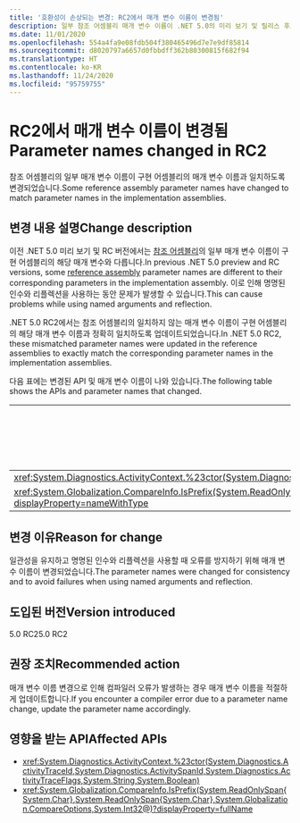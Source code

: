 ```yaml
---
title: '호환성이 손상되는 변경: RC2에서 매개 변수 이름이 변경됨'
description: 일부 참조 어셈블리 매개 변수 이름이 .NET 5.0의 미리 보기 및 릴리스 후보 버전에서 변경된 핵심 .NET 라이브러리의 .NET 5.0 호환성이 손상되는 변경에 대해 알아봅니다.
ms.date: 11/01/2020
ms.openlocfilehash: 554a4fa9e08fdb504f380465496d7e7e9df85814
ms.sourcegitcommit: d8020797a6657d0fbbdff362b80300815f682f94
ms.translationtype: HT
ms.contentlocale: ko-KR
ms.lasthandoff: 11/24/2020
ms.locfileid: "95759755"
---
```

# <a name="parameter-names-changed-in-rc2"></a><span data-ttu-id="f784c-103">RC2에서 매개 변수 이름이 변경됨</span><span class="sxs-lookup"><span data-stu-id="f784c-103">Parameter names changed in RC2</span></span>

<span data-ttu-id="f784c-104">참조 어셈블리의 일부 매개 변수 이름이 구현 어셈블리의 매개 변수 이름과 일치하도록 변경되었습니다.</span><span class="sxs-lookup"><span data-stu-id="f784c-104">Some reference assembly parameter names have changed to match parameter names in the implementation assemblies.</span></span>

## <a name="change-description"></a><span data-ttu-id="f784c-105">변경 내용 설명</span><span class="sxs-lookup"><span data-stu-id="f784c-105">Change description</span></span>

<span data-ttu-id="f784c-106">이전 .NET 5.0 미리 보기 및 RC 버전에서는 [참조 어셈블리](../../../../standard/assembly/reference-assemblies.md)의 일부 매개 변수 이름이 구현 어셈블리의 해당 매개 변수와 다릅니다.</span><span class="sxs-lookup"><span data-stu-id="f784c-106">In previous .NET 5.0 preview and RC versions, some [reference assembly](../../../../standard/assembly/reference-assemblies.md) parameter names are different to their corresponding parameters in the implementation assembly.</span></span> <span data-ttu-id="f784c-107">이로 인해 명명된 인수와 리플렉션을 사용하는 동안 문제가 발생할 수 있습니다.</span><span class="sxs-lookup"><span data-stu-id="f784c-107">This can cause problems while using named arguments and reflection.</span></span>

<span data-ttu-id="f784c-108">.NET 5.0 RC2에서는 참조 어셈블리의 일치하지 않는 매개 변수 이름이 구현 어셈블리의 해당 매개 변수 이름과 정확히 일치하도록 업데이트되었습니다.</span><span class="sxs-lookup"><span data-stu-id="f784c-108">In .NET 5.0 RC2, these mismatched parameter names were updated in the reference assemblies to exactly match the corresponding parameter names in the implementation assemblies.</span></span>

<span data-ttu-id="f784c-109">다음 표에는 변경된 API 및 매개 변수 이름이 나와 있습니다.</span><span class="sxs-lookup"><span data-stu-id="f784c-109">The following table shows the APIs and parameter names that changed.</span></span>

| <span data-ttu-id="f784c-110">API</span><span class="sxs-lookup"><span data-stu-id="f784c-110">API</span></span> | <span data-ttu-id="f784c-111">이전 매개 변수 이름</span><span class="sxs-lookup"><span data-stu-id="f784c-111">Old parameter name</span></span> | <span data-ttu-id="f784c-112">새 매개 변수 이름</span><span class="sxs-lookup"><span data-stu-id="f784c-112">New parameter name</span></span> |
| - | - | - |
| <xref:System.Diagnostics.ActivityContext.%23ctor(System.Diagnostics.ActivityTraceId,System.Diagnostics.ActivitySpanId,System.Diagnostics.ActivityTraceFlags,System.String,System.Boolean)> | `traceOptions` | `traceFlags` |
| <xref:System.Globalization.CompareInfo.IsPrefix(System.ReadOnlySpan{System.Char},System.ReadOnlySpan{System.Char},System.Globalization.CompareOptions,System.Int32@)?displayProperty=nameWithType> | `suffix` | `prefix` |

## <a name="reason-for-change"></a><span data-ttu-id="f784c-113">변경 이유</span><span class="sxs-lookup"><span data-stu-id="f784c-113">Reason for change</span></span>

<span data-ttu-id="f784c-114">일관성을 유지하고 명명된 인수와 리플렉션을 사용할 때 오류를 방지하기 위해 매개 변수 이름이 변경되었습니다.</span><span class="sxs-lookup"><span data-stu-id="f784c-114">The parameter names were changed for consistency and to avoid failures when using named arguments and reflection.</span></span>

## <a name="version-introduced"></a><span data-ttu-id="f784c-115">도입된 버전</span><span class="sxs-lookup"><span data-stu-id="f784c-115">Version introduced</span></span>

<span data-ttu-id="f784c-116">5.0 RC2</span><span class="sxs-lookup"><span data-stu-id="f784c-116">5.0 RC2</span></span>

## <a name="recommended-action"></a><span data-ttu-id="f784c-117">권장 조치</span><span class="sxs-lookup"><span data-stu-id="f784c-117">Recommended action</span></span>

<span data-ttu-id="f784c-118">매개 변수 이름 변경으로 인해 컴파일러 오류가 발생하는 경우 매개 변수 이름을 적절하게 업데이트합니다.</span><span class="sxs-lookup"><span data-stu-id="f784c-118">If you encounter a compiler error due to a parameter name change, update the parameter name accordingly.</span></span>

## <a name="affected-apis"></a><span data-ttu-id="f784c-119">영향을 받는 API</span><span class="sxs-lookup"><span data-stu-id="f784c-119">Affected APIs</span></span>

- <xref:System.Diagnostics.ActivityContext.%23ctor(System.Diagnostics.ActivityTraceId,System.Diagnostics.ActivitySpanId,System.Diagnostics.ActivityTraceFlags,System.String,System.Boolean)>
- <xref:System.Globalization.CompareInfo.IsPrefix(System.ReadOnlySpan{System.Char},System.ReadOnlySpan{System.Char},System.Globalization.CompareOptions,System.Int32@)?displayProperty=fullName>

<!--

#### Category

Core .NET libraries

### Affected APIs

- `M:System.Diagnostics.ActivityContext.#ctor(System.Diagnostics.ActivityTraceId,System.Diagnostics.ActivitySpanId,System.Diagnostics.ActivityTraceFlags,System.String,System.Boolean)`
- `M:System.Globalization.CompareInfo.IsPrefix(System.ReadOnlySpan{System.Char},System.ReadOnlySpan{System.Char},System.Globalization.CompareOptions,System.Int32@)`

-->
